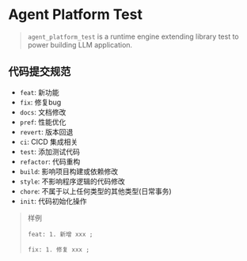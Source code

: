 # Agent Platform Test

> `agent_platform_test` is a runtime engine extending library test to power building LLM application.

## 代码提交规范

- `feat`: 新功能
- `fix`:  修复bug
- `docs`: 文档修改
- `pref`: 性能优化
- `revert`: 版本回退
- `ci`: CICD 集成相关
- `test`: 添加测试代码
- `refactor`: 代码重构
- `build`: 影响项目构建或依赖修改
- `style`: 不影响程序逻辑的代码修改
- `chore`: 不属于以上任何类型的其他类型(日常事务)
- `init`: 代码初始化操作

> 样例
>
> 
> `feat: 1. 新增 xxx ;` 
> 
> `fix: 1. 修复 xxx ;`
